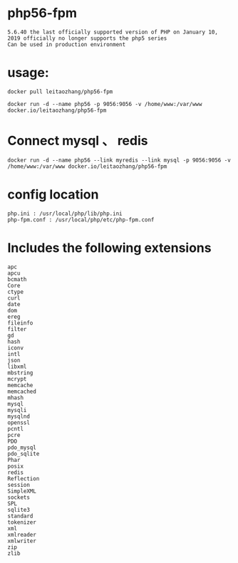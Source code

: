 # php56-fpm
    5.6.40 the last officially supported version of PHP on January 10, 2019 officially no longer supports the php5 series
    Can be used in production environment
# usage:
    docker pull leitaozhang/php56-fpm
    
    docker run -d --name php56 -p 9056:9056 -v /home/www:/var/www docker.io/leitaozhang/php56-fpm 
# Connect mysql 、 redis
    docker run -d --name php56 --link myredis --link mysql -p 9056:9056 -v /home/www:/var/www docker.io/leitaozhang/php56-fpm  
# config location
    php.ini : /usr/local/php/lib/php.ini
    php-fpm.conf : /usr/local/php/etc/php-fpm.conf
# Includes the following extensions
    apc
    apcu
    bcmath
    Core
    ctype
    curl
    date
    dom
    ereg
    fileinfo
    filter
    gd
    hash
    iconv
    intl
    json
    libxml
    mbstring
    mcrypt
    memcache
    memcached
    mhash
    mysql
    mysqli
    mysqlnd
    openssl
    pcntl
    pcre
    PDO
    pdo_mysql
    pdo_sqlite
    Phar
    posix
    redis
    Reflection
    session
    SimpleXML
    sockets
    SPL
    sqlite3
    standard
    tokenizer
    xml
    xmlreader
    xmlwriter
    zip
    zlib
    
    